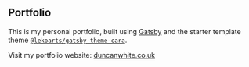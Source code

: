 ## Portfolio

This is my personal portfolio, built using [Gatsby](https://gatsbyjs.com) and the starter template theme [`@lekoarts/gatsby-theme-cara`](https://github.com/LekoArts/gatsby-themes/tree/main/themes/gatsby-theme-cara).

Visit my portfolio website: [duncanwhite.co.uk](https://duncanwhite.co.uk)
